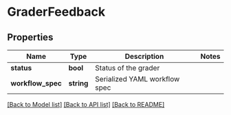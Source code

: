 # GraderFeedback

## Properties
Name | Type | Description | Notes
------------ | ------------- | ------------- | -------------
**status** | **bool** | Status of the grader | 
**workflow_spec** | **string** | Serialized YAML workflow spec | 

[[Back to Model list]](../README.md#documentation-for-models) [[Back to API list]](../README.md#documentation-for-api-endpoints) [[Back to README]](../README.md)


